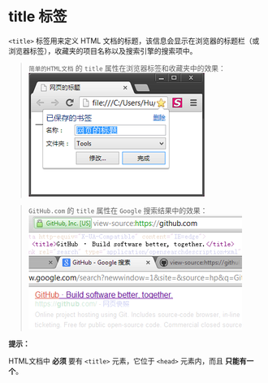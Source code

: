 title 标签
====

`<title>` 标签用来定义 HTML 文档的标题，该信息会显示在浏览器的标题栏（或浏览器标签），收藏夹的项目名称以及搜索引擎的搜索项中。

>`简单的HTML文档` 的 `title` 属性在浏览器标签和收藏夹中的效果：  
![html-title](../images/html-tag-title-01.png "HTML Title")

>`GitHub.com` 的 `title` 属性在 `Google` 搜索结果中的效果：  
![search-title](../images/html-tag-title-02.png "Search Title")

__提示：__

HTML文档中 __必须__ 要有 `<title>` 元素，它位于 `<head>` 元素内，而且 __只能有一个__。

